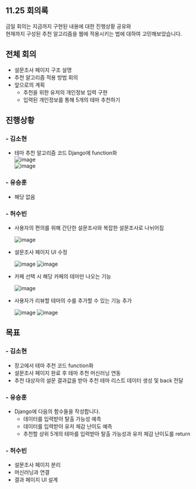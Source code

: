 ## 11.25 회의록
금일 회의는 지금까지 구현된 내용에 대한 진행상황 공유와  
현재까지 구성된 추천 알고리즘을 웹에 적용시키는 법에 대하여 고민해보았습니다.  

## 전체 회의
- 설문조사 페이지 구조 설명
- 추천 알고리즘 적용 방법 회의
- 앞으로의 계획
    - 추천을 위한 유저의 개인정보 입력 구현
    - 입력된 개인정보를 통해 5개의 테마 추천하기

## 진행상황
### - 김소현
- 테마 추천 알고리즘 코드 Django에 function화  
![image](https://user-images.githubusercontent.com/55437339/143564115-ce82e948-6461-49f2-8d9c-8daff97e7d27.png)  
![image](https://user-images.githubusercontent.com/55437339/143564062-d55463c6-d5d1-4d04-a9b3-245e53825ec1.png)


### - 유승훈
- 해당 없음

### - 허수빈
- 사용자의 편의를 위해 간단한 설문조사와 복잡한 설문조사로 나뉘어짐

  ![image](https://user-images.githubusercontent.com/59255980/143499759-33b36ed6-8e93-43d6-8c19-95caebe9f4f7.png)
- 설문조사 페이지 UI 수정

  ![image](https://user-images.githubusercontent.com/59255980/143499775-513fa37b-38c6-4394-827b-2a0a4deb2ef6.png)
  ![image](https://user-images.githubusercontent.com/59255980/143499851-f9dd5a64-93ef-4dd0-9a32-5672c2d8b35c.png)
- 카페 선택 시 해당 카페의 테마만 나오는 기능
  
  ![image](https://user-images.githubusercontent.com/59255980/143499797-22a2ff18-38d2-4af4-95cd-96ae74c9fcd8.png)
- 사용자가 리뷰할 테마의 수를 추가할 수 있는 기능 추가

  ![image](https://user-images.githubusercontent.com/59255980/143499874-9bdbc3a9-0f97-4644-bbd4-679abf7ae175.png)
  ![image](https://user-images.githubusercontent.com/59255980/143499827-2eb7883e-1e34-45ec-81f7-62f897de25d6.png)

      
## 목표
### - 김소현
- 장고에서 테마 추천 코드 function화
- 설문조사 페이지 완료 후 테마 추천 머신러닝 연동
- 추천 대상자의 설문 결과값을 받아 추천 테마 리스트 데이터 생성 및 back 전달

### - 유승훈
- Django에 다음의 함수들을 작성합니다.
    - 데이터를 입력받아 탈출 가능성 예측
    - 데이터를 입력받아 유저 체감 난이도 예측
    - 추천할 상위 5개의 테마를 입력받아 탈출 가능성과 유저 체감 난이도를 return

### - 허수빈
- 설문조사 페이지 분리
- 머신러닝과 연결
- 결과 페이지 UI 설계
